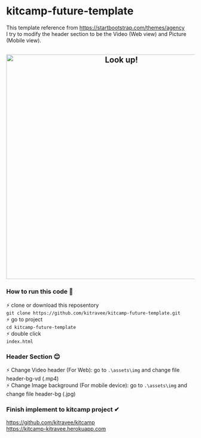 # kitcamp-future-template
This template reference from https://startbootstrap.com/themes/agency  \
I try to modify the header section to be the Video (Web view) and Picture (Mobile view).

<h2 align="center">
  <img src="https://github.com/kitravee/kitcamp-future-template/blob/master/assets/img/demo.gif" alt="Look up!" width="600px" />
  <br>
</h2>

### How to run this code 👀
⚡️ clone or download this reposentory \
`git clone https://github.com/kitravee/kitcamp-future-template.git`\
⚡️ go to project\
`cd kitcamp-future-template`\
⚡️ double click\
`index.html`

### Header Section 😊
⚡️ Change Video header (For Web): go to `.\assets\img` and change file header-bg-vd (.mp4)\
⚡️ Change Image background (For mobile device): go to `.\assets\img` and change file header-bg (.jpg)

### Finish implement to kitcamp project ✔
https://github.com/kitravee/kitcamp \
https://kitcamp-kitravee.herokuapp.com
